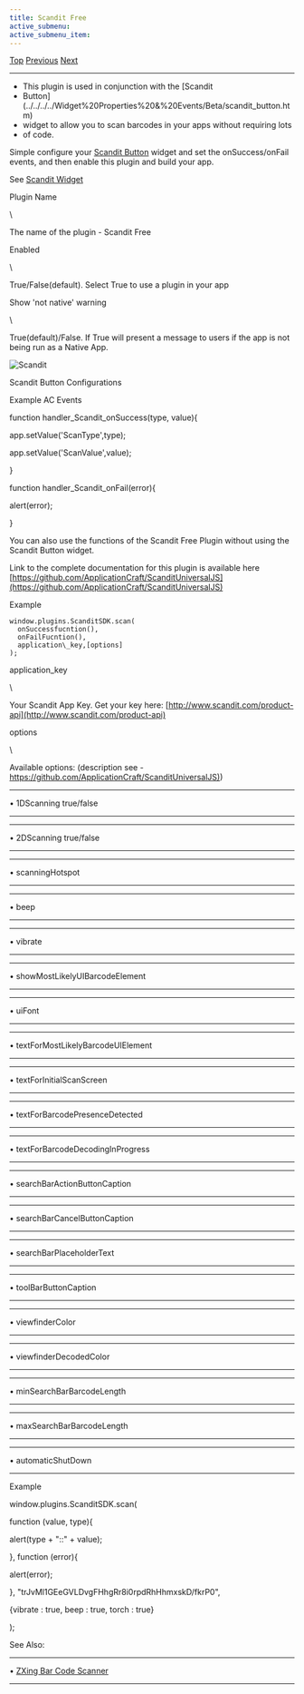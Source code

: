```yaml
---
title: Scandit Free
active_submenu: 
active_submenu_item:
---
```


[Top](../../../../quick_start_guide_for_content_.htm)
[Previous](mailto_plugin.htm) [Next](zxing_bar_code_scanner.htm)

* * * * *

 - This plugin is used in conjunction with the [Scandit
 - Button](../../../../Widget%20Properties%20&%20Events/Beta/scandit_button.htm)
 - widget to allow you to scan barcodes in your apps without requiring lots
 - of code.

Simple configure your [Scandit
Button](../../../../Widget%20Properties%20&%20Events/Beta/scandit_button.htm)
widget and set the onSuccess/onFail events, and then enable this plugin
and build your app.

See [Scandit
Widget](../../../../Advanced%20&%20Important%20Widgets/Scandit%20Widget/index.htm)

Plugin Name

\

The name of the plugin - Scandit Free

Enabled

\

True/False(default). Select True to use a plugin in your app

Show 'not native' warning

\

True(default)/False. If True will present a message to users if the app
is not being run as a Native App.

![Scandit](../../../../markdown/images/scandit.zoom83.png)

Scandit Button Configurations

Example AC Events

function handler\_Scandit\_onSuccess(type, value){

app.setValue('ScanType',type);

app.setValue('ScanValue',value);

}

function handler\_Scandit\_onFail(error){

alert(error);

}

You can also use the functions of the Scandit Free Plugin without using
the Scandit Button widget.

Link to the complete documentation for this plugin is available here
[https://github.com/ApplicationCraft/ScanditUniversalJS](https://github.com/ApplicationCraft/ScanditUniversalJS)

Example

    window.plugins.ScanditSDK.scan(
      onSuccessfucntion(),
      onFailFucntion(),
      application\_key,[options]
    );

application\_key

\

Your Scandit App Key. Get your key here:
[http://www.scandit.com/product-api](http://www.scandit.com/product-api)

options

\

Available options: (description see -
[https://github.com/ApplicationCraft/ScanditUniversalJS)](https://github.com/ApplicationCraft/ScanditUniversalJS))

  --- -----------------------
  •   1DScanning true/false
  --- -----------------------

  --- -----------------------
  •   2DScanning true/false
  --- -----------------------

  --- -----------------
  •   scanningHotspot
  --- -----------------

  --- ------
  •   beep
  --- ------

  --- ---------
  •   vibrate
  --- ---------

  --- --------------------------------
  •   showMostLikelyUIBarcodeElement
  --- --------------------------------

  --- --------
  •   uiFont
  --- --------

  --- -----------------------------------
  •   textForMostLikelyBarcodeUIElement
  --- -----------------------------------

  --- --------------------------
  •   textForInitialScanScreen
  --- --------------------------

  --- --------------------------------
  •   textForBarcodePresenceDetected
  --- --------------------------------

  --- ----------------------------------
  •   textForBarcodeDecodingInProgress
  --- ----------------------------------

  --- ------------------------------
  •   searchBarActionButtonCaption
  --- ------------------------------

  --- ------------------------------
  •   searchBarCancelButtonCaption
  --- ------------------------------

  --- --------------------------
  •   searchBarPlaceholderText
  --- --------------------------

  --- ----------------------
  •   toolBarButtonCaption
  --- ----------------------

  --- -----------------
  •   viewfinderColor
  --- -----------------

  --- ------------------------
  •   viewfinderDecodedColor
  --- ------------------------

  --- ---------------------------
  •   minSearchBarBarcodeLength
  --- ---------------------------

  --- ---------------------------
  •   maxSearchBarBarcodeLength
  --- ---------------------------

  --- -------------------
  •   automaticShutDown
  --- -------------------

Example

window.plugins.ScanditSDK.scan(

function (value, type){

alert(type + "::" + value);

}, function (error){

alert(error);

}, "trJvMl1GEeGVLDvgFHhgRr8i0rpdRhHhmxskD/fkrP0",

{vibrate : true, beep : true, torch : true}

);

See Also:

  --- ------------------------------------------------------
  •   [ZXing Bar Code Scanner](zxing_bar_code_scanner.htm)
  --- ------------------------------------------------------

